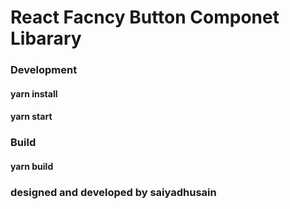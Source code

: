# React Facncy Button Componet Libarary 

### Development 
#### yarn install 
#### yarn start

### Build 
#### yarn build

### designed and developed by saiyadhusain
